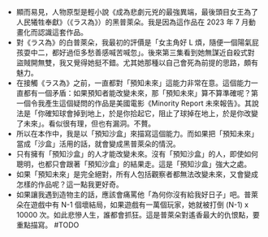 - 顯而易見，人物原型是輕小說《成為悲劇元兇的最強異端，最後頭目女王為了人民犧牲奉獻》（《ラス為》）的黑普萊朵。我是因為這作品在 2023 年 7 月動畫化而認識這套作品。
- 對《ラス為》的白普萊朵，我最初的評價是「女主角好 L 煩，隨便一個陽氣屁孩耍中二，都好過佢多愁善感喊苦喊忽」。後來第三集看到她無謀近自殺式對盜賊開無雙，我又覺得她挺不錯。尤其她那種以自己會死為前提的思路，頗有魅力。
- 在接觸《ラス為》之前，一直都對「預知未來」這能力非常在意。這個能力一直都有一個矛盾：如果預知者能改變未來，那「預知未來」算不算準確呢？第一個令我產生這個疑問的作品是美國電影《Minority Report 未來報告》。其說法是「你確知球會掉到地上，於是你拾起它，阻止了球掉在地上，於是你改變了未來」。看似很有理，但也有漏洞。不贅。
- 所以在本作中，我是以「預知沙盒」來描寫這個能力。而如果把「預知未來」當成「沙盒」活用的話，就會變成黑普萊朵的情況。
- 只有擁有「預知沙盒」的人才能改變未來。沒有「預知沙盒」的人，即使如何聰明，也都只會跟著「預知沙盒」的結果走。這是「預知沙盒」強大之處。
- 如果「預知未來」是完全絕對，所有人包括觀察者都無法改變未來，又會變成怎樣的作品呢？這一點我更好奇。
- 如果讓我遇到造物主的話，應該會痛罵他「為何你沒有給我好日子」吧。普萊朵在遊戲中有 N-1 個壞結局，如果遊戲有一萬個玩家，她就被打倒 (N-1) x 10000 次。如此悲慘人生，誰都會抓狂。這是普萊朵對遙香最大的仇恨點，要重點描寫。 #TODO
